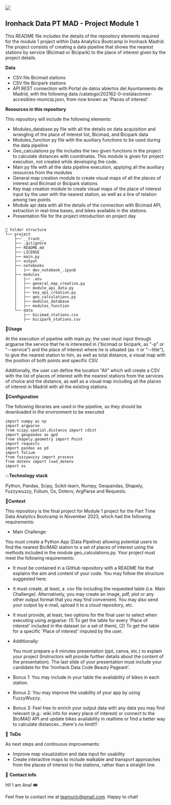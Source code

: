<p align="left"><img src="https://cdn-images-1.medium.com/max/184/1*2GDcaeYIx_bQAZLxWM4PsQ@2x.png"></p>

## **Ironhack Data PT MAD - Project Module 1**

This README file includes the details of the repository elements required for the module 1 project within Data Analytics Bootcamp in Ironhack Madrid.
The project consists of creating a data pipeline that shows the nearest stations by service (Bicimad or Bicipark) to the place of interest given by the project details. 

**Data**

- CSV file Bicimad stations
- CSV file Bicipark stations
- API REST connection with Portal de datos abiertos del Ayuntamiento de Madrid, with the following data /catalogo/202162-0-instalaciones-accesibles-municip.json, from now known as 'Places of interest'

**Resources in this repository**

This repository will include the following elements: 

- Modules_database py file with all the details on data acquisition and wrangling of the place of interest list, Bicimad, and Bicipark data
- Modules_function py file with the auxiliary functions to be used during the data pipeline
- Geo_calculations py file includes the two given functions in the project to calculate distances with coordinates. This module is given for project execution, not created while developing the code.
- Main py file with all the data pipeline execution, applying all the auxiliary resources from the modules 
- General map creation module to create visual maps of all the places of interest and Bicimad or Bicipark stations
- Key map creation module to create visual maps of the place of interest input by the user with the nearest station, as well as a line of relation among two points
- Module api data with all the details of the connection with Bicimad API, extraction in real-time bases, and bikes available in the stations.
- Presentation file for the project introduction on project day
```

📁 Folder structure
└── project
    ├── __trash__
    ├── .gitignore
    ├── README.md
    ├── LICENSE
    ├── main.py
    ├── output
    ├── notebooks
    │   ├── dev_notebook_.ipynb
    ├── modules
    │   ├── .env
    │   ├── general_map_creation.py
    │   ├── module_api_data.py
    │   ├── key_api_creation.py
    │   ├── geo_calculations.py
    │   ├── modules_database
    │   ├── modules_function
    └── data
        ├── bicimad_stations.csv
        ├── bicipark_stations.csv

```

🥤**Usage**

At the execution of pipeline with main.py, the user must input through argparse the service that he is interested in ('bicimad or bicipark, as "-p" or "--service") and the place of interest where he is situated (as -t or "--title"), to give the nearest station to him, as well as total distance, a visual map with the position of both points and specific CSV.


Additionally, the user can define the location "All" which will create a CSV with the list of places of interest with the nearest stations from the services of choice and the distance, as well as a visual map including all the places of interest in Madrid with all the existing stations.


🔧**Configuration**

The following libraries are used in the pipeline, so they should be downloaded in the environment to be executed

```
import numpy as np
import argparse
from scipy.spatial.distance import cdist
import geopandas as gpd
from shapely.geometry import Point
import requests
import pandas as pd 
import folium 
from fuzzywuzzy import process
from dotenv import load_dotenv
import os
```

💥**Technology stack**

Python, Pandas, Scipy, Scikit-learn, Numpy, Geopandas, Shapely, Fuzzywuzzy, Folium, Os, Dotenv, ArgParse and Requests.

👀**Context**

This repository is the final project for Module 1 project for the Part Time Data Analytics Bootcamp in November 2023, which had the following requirements: 

- Main Challenge:

You must create a Python App (Data Pipeline) allowing potential users to find the nearest BiciMAD station to a set of places of interest using the methods included in the module geo_calculations.py.
Your project must meet the following requirements:

- It must be contained in a GitHub repository with a README file that explains the aim and content of your code. You may follow the structure suggested here.

- It must create, at least, a .csv file including the requested table (i.e. Main Challenge). Alternatively, you may create an image, pdf, plot or any other output format that you may find convenient. You may also send your output by e-mail, upload it to a cloud repository, etc.

- It must provide, at least, two options for the final user to select when executing using argparse: (1) To get the table for every 'Place of interest' included in the dataset (or a set of them), (2) To get the table for a specific 'Place of interest' imputed by the user.

- Additionally:

    You must prepare a 4 minutes presentation (ppt, canva, etc.) to explain your project (Instructors will provide further details about the content of the presentation). The last slide of your presentation must include your candidate for the 'Ironhack Data Code Beauty Pageant'.

- Bonus 1:
You may include in your table the availability of bikes in each station.

- Bonus 2:
You may improve the usability of your app by using FuzzyWuzzy.

- Bonus 3:
Feel free to enrich your output data with any data you may find relevant (e.g.: wiki info for every place of interest) or connect to the BiciMAD API and update bikes availability in realtime or find a better way to calculate distances...there's no limit!!!

💩 **ToDo**

As next steps and continuous improvements: 

- Improve map visualization and data input for usability 
- Create interactive maps to include walkable and transport approaches from the places of interest to the stations, rather than a straight line.


💌 **Contact info**

Hi! I am Ana! 🎟

Feel free to contact me at teamurjc@gmail.com. Happy to chat!
